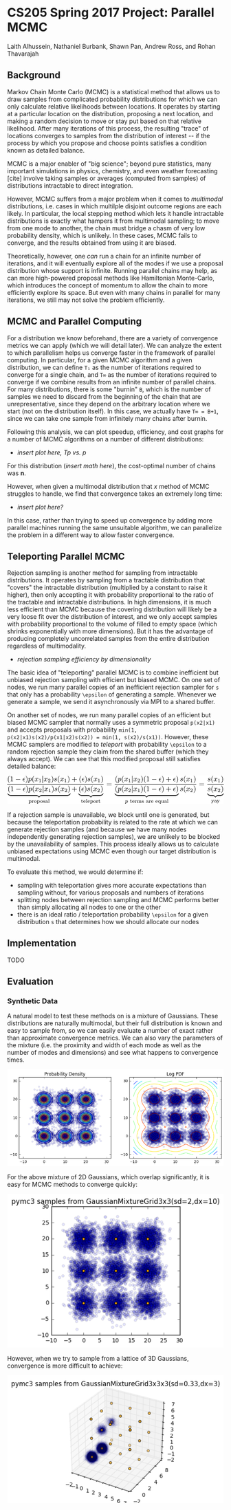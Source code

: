 # CS205 Spring 2017 Project: Parallel MCMC

Laith Alhussein, Nathaniel Burbank, Shawn Pan, Andrew Ross, and Rohan
Thavarajah

## Background

Markov Chain Monte Carlo (MCMC) is a statistical method that allows us to draw
samples from complicated probability distributions for which we can only
calculate relative likelihoods between locations. It operates by starting at a
particular location on the distribution, proposing a next location, and making
a random decision to move or stay put based on that relative likelihood.  After
many iterations of this process, the resulting "trace" of locations converges
to samples from the distribution of interest -- if the process by which you
propose and choose points satisfies a condition known as detailed balance.

MCMC is a major enabler of "big science"; beyond pure statistics, many
important simulations in physics, chemistry, and even weather forecasting
[cite] involve taking samples or averages (computed from samples) of
distributions intractable to direct integration.

However, MCMC suffers from a major problem when it comes to _multimodal_
distributions, i.e. cases in which multilple disjoint outcome regions are each
likely. In particular, the local stepping method which lets it handle
intractable distributions is exactly what hampers it from multimodal sampling;
to move from one mode to another, the chain must bridge a chasm of very low
probability density, which is unlikely. In these cases, MCMC fails to converge,
and the results obtained from using it are biased.

Theoretically, however, one _can_ run a chain for an infinite number of
iterations, and it will eventually explore all of the modes if we use a
proposal distribution whose support is infinite. Running parallel chains may
help, as can more high-powered proposal methods like Hamiltonian Monte-Carlo,
which introduces the concept of momentum to allow the chain to more efficiently
explore its space. But even with many chains in parallel for many iterations,
we still may not solve the problem efficiently.

## MCMC and Parallel Computing

For a distribution we know beforehand, there are a variety of convergence
metrics we can apply (which we will detail later). We can analyze the extent to
which parallelism helps us converge faster in the framework of parallel
computing. In particular, for a given MCMC algorithm and a given distribution,
we can define `T₁` as the number of iterations required to converge for a
single chain, and `T∞` as the number of iterations required to converge if we
combine results from an infinite number of parallel chains. For many
distributions, there is some "burnin" `B`, which is the number of samples we
need to discard from the beginning of the chain that are unrepresentative,
since they depend on the arbitrary location where we start (not on the
distribution itself). In this case, we actually have `T∞ = B+1`, since we can
take one sample from infinitely many chains after burnin.

Following this analysis, we can plot speedup, efficiency, and cost graphs for a
number of MCMC algorithms on a number of different distributions:

* _insert plot here, Tp vs. p_

For this distribution (_insert math here_), the cost-optimal number of chains
was **n**.

However, when given a multimodal distribution that _x_ method of MCMC struggles
to handle, we find that convergence takes an extremely long time:

* _insert plot here?_

In this case, rather than trying to speed up convergence by adding more
parallel machines running the same unsuitable algorithm, we can parallelize the
problem in a different way to allow faster convergence.

## Teleporting Parallel MCMC

Rejection sampling is another method for sampling from intractable
distributions. It operates by sampling from a tractable distribution that
"covers" the intractable distribution (multiplied by a constant to raise it
higher), then only accepting it with probability proportional to the ratio of
the tractable and intractable distributions. In high dimensions, it is much
less efficient than MCMC because the covering distribution will likely be a
very loose fit over the distribution of interest, and we only accept samples
with probability proportional to the volume of filled to empty space (which
shrinks exponentially with more dimensions). But it has the advantage of
producing completely uncorrelated samples from the entire distribution
regardless of multimodality.

* _rejection sampling efficiency by dimensionality_

The basic idea of "teleporting" parallel MCMC is to combine inefficient but
unbiased rejection sampling with efficient but biased MCMC. On one set of
nodes, we run many parallel copies of an inefficient rejection sampler for `s`
that only has a probability `\epsilon` of generating a sample. Whenever we
generate a sample, we send it asynchronously via MPI to a shared buffer.

On another set of nodes, we run many parallel copies of an efficient but biased
MCMC sampler that normally uses a symmetric proposal `p(x2|x1)` and accepts
proposals with probability `min(1, p(x2|x1)s(x2)/p(x1|x2)s(x2)) = min(1,
s(x2)/s(x1))`. However, these MCMC samplers are modified to _teleport_ with
probability `\epsilon` to a random rejection sample they claim from the shared
buffer (which they always accept). We can see that this modified proposal still
satisfies detailed balance:

![detailed balance](doc/balance.png)

If a rejection sample is unavailable, we block until one is generated, but
because the teleportation probability is related to the rate at which we can
generate rejection samples (and because we have many nodes independently
generating rejection samples), we are unlikely to be blocked by the
unavailability of samples. This process ideally allows us to calculate unbiased
expectations using MCMC even though our target distribution is multimodal.

To evaluate this method, we would determine if:
- sampling with teleportation gives more accurate expectations than sampling
  without, for various proposals and numbers of iterations
- splitting nodes between rejection sampling and MCMC performs better than
  simply allocating all nodes to one or the other
- there is an ideal ratio / teleportation probability `\epsilon` for a given
  distribution `s` that determines how we should allocate our nodes

## Implementation

TODO

## Evaluation

### Synthetic Data

A natural model to test these methods on is a mixture of Gaussians. These
distributions are naturally multimodal, but their full distribution is known
and easy to sample from, so we can easily evaluate a number of exact rather
than approximate convergence metrics. We can also vary the parameters of the
mixture (i.e. the proximity and width of each mode as well as the number of
modes and dimensions) and see what happens to convergence times.

![GMM](doc/pdf-and-log-pdf.png)

For the above mixture of 2D Gaussians, which overlap significantly, it is easy
for MCMC methods to converge quickly:

![2d](doc/nuts-converges-2d.png)

However, when we try to sample from a lattice of 3D Gaussians, convergence is
more difficult to achieve:

![3d](doc/nuts-doesnt-converge.png)
